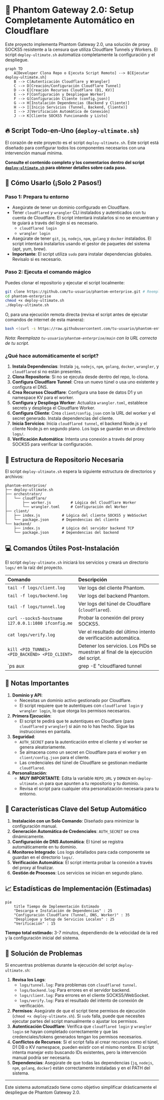 # 🚀 Phantom Gateway 2.0: Setup Completamente Automático en Cloudflare

Este proyecto implementa Phantom Gateway 2.0, una solución de proxy SOCKS5 resistente a la censura que utiliza Cloudflare Tunnels y Workers. El script `deploy-ultimate.sh` automatiza completamente la configuración y el despliegue.

```mermaid
graph TD
    A[Developer Clona Repo o Ejecuta Script Remoto] --> B[Ejecutar deploy-ultimate.sh]
    B --> C[Autenticación Cloudflare y Wrangler]
    C --> D[Creación/Configuración Cloudflare Tunnel]
    D --> E[Creación Recursos Cloudflare (D1, KV)]
    E --> F[Configuración y Despliegue Worker]
    F --> G[Configuración Cliente (config.json)]
    G --> H[Instalación Dependencias (Backend y Cliente)]
    H --> I[Inicio Servicios (Tunnel, Backend, Cliente)]
    I --> J[Verificación Automática de Conexión]
    J --> K[Cliente SOCKS5 Funcionando y Listo]
```

## 🔥 Script Todo-en-Uno (`deploy-ultimate.sh`)

El corazón de este proyecto es el script `deploy-ultimate.sh`. Este script está diseñado para configurar todos los componentes necesarios con una intervención manual mínima.

**Consulte el contenido completo y los comentarios dentro del script [`deploy-ultimate.sh`](./deploy-ultimate.sh) para obtener detalles sobre cada paso.**

## 🚀 Cómo Usarlo (¡Solo 2 Pasos!)

### Paso 1: Prepara tu entorno
- Asegúrate de tener un dominio configurado en Cloudflare.
- Tener `cloudflared` y `wrangler` CLI instalados y autenticados con tu cuenta de Cloudflare. El script intentará instalarlos si no se encuentran y te guiará a través del login si es necesario.
  - `cloudflared login`
  - `wrangler login`
- Asegúrate de tener `git`, `jq`, `nodejs`, `npm`, `golang` y `docker` instalados. El script intentará instalarlos usando el gestor de paquetes del sistema (apt, yum, brew).
- **Importante**: El script utiliza `sudo` para instalar dependencias globales. Revísalo si es necesario.

### Paso 2: Ejecuta el comando mágico

Puedes clonar el repositorio y ejecutar el script localmente:
```bash
git clone https://github.com/tu-usuario/phantom-enterprise.git # Reemplaza con la URL de tu repo
cd phantom-enterprise
chmod +x deploy-ultimate.sh
./deploy-ultimate.sh
```

O, para una ejecución remota directa (revisa el script antes de ejecutar comandos de internet de esta manera):
```bash
bash <(curl -s https://raw.githubusercontent.com/tu-usuario/phantom-enterprise/main/deploy-ultimate.sh)
```
*Nota: Reemplaza `tu-usuario/phantom-enterprise/main` con la URL correcta de tu script.*

### ¿Qué hace automáticamente el script?
1.  **Instala Dependencias**: Instala `jq`, `nodejs`, `npm`, `golang`, `docker`, `wrangler`, y `cloudflared` si no están presentes.
2.  **Clona Repositorio**: Si no se ejecuta desde dentro del repo, lo clona.
3.  **Configura Cloudflare Tunnel**: Crea un nuevo túnel o usa uno existente y configura el DNS.
4.  **Crea Recursos Cloudflare**: Configura una base de datos D1 y un namespace KV para el worker.
5.  **Configura y Despliega Worker**: Actualiza `wrangler.toml`, establece secrets y despliega el Cloudflare Worker.
6.  **Configura Cliente**: Crea `client/config.json` con la URL del worker y el secret generado. Instala dependencias del cliente.
7.  **Inicia Servicios**: Inicia `cloudflared tunnel`, el backend Node.js y el cliente Node.js en segundo plano. Los logs se guardan en un directorio `logs/`.
8.  **Verificación Automática**: Intenta una conexión a través del proxy SOCKS5 para verificar la configuración.

## 🧩 Estructura de Repositorio Necesaria

El script `deploy-ultimate.sh` espera la siguiente estructura de directorios y archivos:
```
phantom-enterprise/
├── deploy-ultimate.sh
├── orchestrator/
│   └── cloudflare/
│       ├── worker.js         # Lógica del Cloudflare Worker
│       └── wrangler.toml     # Configuración del Worker
├── client/
│   ├── index.js          # Lógica del cliente SOCKS5 y WebSocket
│   └── package.json      # Dependencias del cliente
└── backend/
    ├── index.js          # Lógica del servidor backend TCP
    └── package.json      # Dependencias del backend
```

## 💻 Comandos Útiles Post-Instalación

El script `deploy-ultimate.sh` iniciará los servicios y creará un directorio `logs/` en la raíz del proyecto.

| Comando                                                 | Descripción                                                                 |
| :------------------------------------------------------ | :-------------------------------------------------------------------------- |
| `tail -f logs/client.log`                               | Ver logs del cliente Phantom.                                               |
| `tail -f logs/backend.log`                              | Ver logs del backend Phantom.                                               |
| `tail -f logs/tunnel.log`                               | Ver logs del túnel de Cloudflare (`cloudflared`).                           |
| `curl --socks5-hostname 127.0.0.1:1080 ifconfig.me`     | Probar la conexión del proxy SOCKS5.                                        |
| `cat logs/verify.log`                                   | Ver el resultado del último intento de verificación automática.             |
| `kill <PID_TUNNEL> <PID_BACKEND> <PID_CLIENT>`          | Detener los servicios. Los PIDs se muestran al final de la ejecución del script. |
| `ps aux | grep -E "cloudflared tunnel|node index.js"`   | Encontrar PIDs de los procesos si se perdieron.                             |

## 📝 Notas Importantes

1.  **Dominio y API**:
    *   Necesitas un dominio activo gestionado por Cloudflare.
    *   El script requiere que te autentiques con `cloudflared login` y `wrangler login`, lo que otorga los permisos necesarios.
2.  **Primera Ejecución**:
    *   El script te pedirá que te autentiques en Cloudflare (para `cloudflared` y `wrangler`) si aún no lo has hecho. Sigue las instrucciones en pantalla.
3.  **Seguridad**:
    *   `AUTH_SECRET` para la autenticación entre el cliente y el worker se genera aleatoriamente.
    *   Se almacena como un secret en Cloudflare para el worker y en `client/config.json` para el cliente.
    *   Las credenciales del túnel de Cloudflare se gestionan mediante `cloudflared`.
4.  **Personalización**:
    *   **MUY IMPORTANTE**: Edita la variable `REPO_URL` y `DOMAIN` en `deploy-ultimate.sh` para que apunten a tu repositorio y tu dominio.
    *   Revisa el script para cualquier otra personalización necesaria para tu entorno.

## 🌟 Características Clave del Setup Automático

1.  **Instalación con un Solo Comando**: Diseñado para minimizar la configuración manual.
2.  **Generación Automática de Credenciales**: `AUTH_SECRET` se crea dinámicamente.
3.  **Configuración de DNS Automática**: El túnel se registra automáticamente en tu dominio.
4.  **Monitoreo Integrado**: Los logs detallados para cada componente se guardan en el directorio `logs/`.
5.  **Verificación Automática**: El script intenta probar la conexión a través del proxy al finalizar.
6.  **Gestión de Procesos**: Los servicios se inician en segundo plano.

## 📈 Estadísticas de Implementación (Estimadas)

```mermaid
pie
    title Tiempo de Implementación Estimado
    "Descarga e Instalación de Dependencias" : 25
    "Configuración Cloudflare (Tunnel, DNS, Worker)" : 35
    "Despliegue y Setup de Servicios Locales" : 25
    "Verificación" : 15
```

**Tiempo total estimado:** 3-7 minutos, dependiendo de la velocidad de la red y la configuración inicial del sistema.

## 🚨 Solución de Problemas

Si encuentras problemas durante la ejecución del script `deploy-ultimate.sh`:
1.  **Revisa los Logs**:
    *   `logs/tunnel.log`: Para problemas con `cloudflared tunnel`.
    *   `logs/backend.log`: Para errores en el servidor backend.
    *   `logs/client.log`: Para errores en el cliente SOCKS5/WebSocket.
    *   `logs/verify.log`: Para el resultado del intento de conexión de verificación.
2.  **Permisos**: Asegúrate de que el script tiene permisos de ejecución (`chmod +x deploy-ultimate.sh`). Si `sudo` falla, puede que necesites ejecutar partes del script manualmente o ajustar los permisos.
3.  **Autenticación Cloudflare**: Verifica que `cloudflared login` y `wrangler login` se hayan completado correctamente y que las credenciales/tokens generados tengan los permisos necesarios.
4.  **Conflictos de Recursos**: Si el script falla al crear recursos como el túnel, D1 DB o KV namespace, pueden existir con el mismo nombre. El script intenta manejar esto buscando IDs existentes, pero la intervención manual podría ser necesaria.
5.  **Dependencias**: Asegúrate de que todas las dependencias (`jq`, `nodejs`, `npm`, `golang`, `docker`) están correctamente instaladas y en el PATH del sistema.

---

Este sistema automatizado tiene como objetivo simplificar drásticamente el despliegue de Phantom Gateway 2.0.

